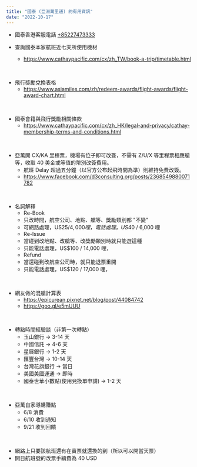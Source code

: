 ```yaml
---
title: "國泰 (亞洲萬里通) 的有用資訊"
date: "2022-10-17"
---
```


* 國泰香港客服電話 [+85227473333](tel:+85227473333)

* 查詢國泰本家航班近七天所使用機材
    * https://www.cathaypacific.com/cx/zh_TW/book-a-trip/timetable.html

</br>

* 飛行獎勵兌換表格
    * https://www.asiamiles.com/zh/redeem-awards/flight-awards/flight-award-chart.html

</br>

* 國泰會籍與飛行獎勵相關條款
    * https://www.cathaypacific.com/cx/zh_HK/legal-and-privacy/cathay-membership-terms-and-conditions.html

</br>

    
* 亞萬開 CX/KA 里程票，機場有位子即可改簽，不需有 Z/U/X 等里程票相應艙等，收取 40 美金或等值的幣別改簽費用。
    * 航班 Delay 超過五分鐘（以官方公布起飛時間為準）則維持免費改簽。
    * https://www.facebook.com/d3consulting.org/posts/2368549880071782

</br>

* 名詞解釋
    * Re-Book
     * 只改時間，航空公司、地點、艙等、獎勵類別都 "不變"
     * 可網路處理，US$25 / 4,000 哩，電話處理，US$40 / 6,000 哩     
    * Re-Issue
     * 當碰到改地點、改艙等、改獎勵類別時就只能選這種
     * 只能電話處理，US$100 / 14,000 哩，
    * Refund
     * 當還碰到改航空公司時，就只能退票重開
     * 只能電話處理，US$120 / 17,000 哩，

</br>
        

* 網友做的混艙計算表
    * https://epicurean.pixnet.net/blog/post/44084742
    * https://goo.gl/e5mUUU

</br>
    
* 轉點時間經驗談（非第一次轉點）
    * 玉山銀行 -> 3-14 天
    * 中國信託 -> 4-6 天
    * 星展銀行 -> 1-2 天
    * 匯豐台灣 -> 10-14 天
    * 台灣花旗銀行 -> 當日
    * 美國美國運通 -> 即時
    * 國泰世華小數點(使用兌換單申請) -> 1-2 天 

</br>

* 亞萬自家導購賺點
    * 6/8 消費
    * 6/10 收到通知
    * 9/21 收到回饋

</br>
    
* 網路上只要該航班還有在賣票就還換的到（所以可以開當天票）  
* 開日航班號的改票手續費為 40 USD